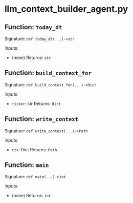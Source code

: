 # llm_context_builder_agent.py

## Function: `today_dt`

Signature: `def today_dt(...)->str`

Inputs:
- (none)
Returns: `str`

## Function: `build_context_for`

Signature: `def build_context_for(...)->Dict`

Inputs:
- `ticker`: str
Returns: `Dict`

## Function: `write_context`

Signature: `def write_context(...)->Path`

Inputs:
- `ctx`: Dict
Returns: `Path`

## Function: `main`

Signature: `def main(...)->int`

Inputs:
- (none)
Returns: `int`
